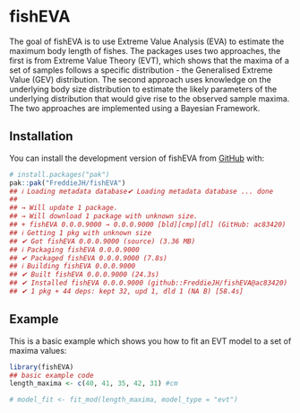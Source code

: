 
# fishEVA

<!-- badges: start -->

<!-- badges: end -->

The goal of fishEVA is to use Extreme Value Analysis (EVA) to estimate
the maximum body length of fishes. The packages uses two approaches, the
first is from Extreme Value Theory (EVT), which shows that the maxima of
a set of samples follows a specific distribution - the Generalised
Extreme Value (GEV) distribution. The second approach uses knowledge on
the underlying body size distribution to estimate the likely parameters
of the underlying distribution that would give rise to the observed
sample maxima. The two approaches are implemented using a Bayesian
Framework.

## Installation

You can install the development version of fishEVA from
[GitHub](https://github.com/) with:

``` r
# install.packages("pak")
pak::pak("FreddieJH/fishEVA")
## ℹ Loading metadata database✔ Loading metadata database ... done
##  
## → Will update 1 package.
## → Will download 1 package with unknown size.
## + fishEVA 0.0.0.9000 → 0.0.0.9000 [bld][cmp][dl] (GitHub: ac83420)
## ℹ Getting 1 pkg with unknown size
## ✔ Got fishEVA 0.0.0.9000 (source) (3.36 MB)
## ℹ Packaging fishEVA 0.0.0.9000
## ✔ Packaged fishEVA 0.0.0.9000 (7.8s)
## ℹ Building fishEVA 0.0.0.9000
## ✔ Built fishEVA 0.0.0.9000 (24.3s)
## ✔ Installed fishEVA 0.0.0.9000 (github::FreddieJH/fishEVA@ac83420) (660ms)
## ✔ 1 pkg + 44 deps: kept 32, upd 1, dld 1 (NA B) [58.4s]
```

## Example

This is a basic example which shows you how to fit an EVT model to a set
of maxima values:

``` r
library(fishEVA)
## basic example code
length_maxima <- c(40, 41, 35, 42, 31) #cm

# model_fit <- fit_mod(length_maxima, model_type = "evt")
```
